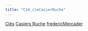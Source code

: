 ```yaml
---
title: "C14_cleCasierRuche"
---
```


[Clés](notes/equipements/cles/C_Clés.md) [Casiers Ruche](notes/equipements/consommables/C_CasierRuche.md) [fredericMercader](notes/utilisateurs/beneficiaires/fredericMercader.md)